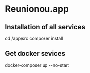 # Reunionou.app

## Installation of all services

cd <service>/app/src
composer install

## Get docker sevices

docker-composer up --no-start